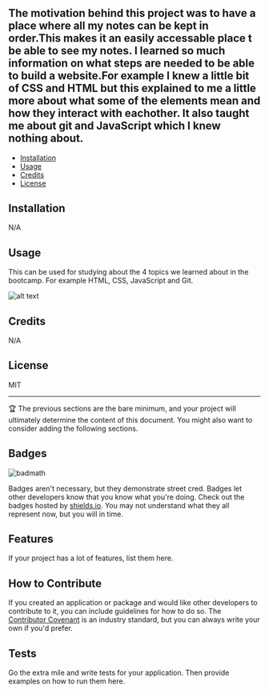 # <prework study guide webpage>

## The motivation behind this project was to have a place where all my notes can be kept in order.This makes it an easily accessable place t be able to see my notes. I learned so much information on what steps are needed to be able to build a website.For example I knew a little bit of CSS and HTML but this explained to me a little more about what some of the elements mean and how they interact with eachother. It also taught me about git and JavaScript which I knew nothing about.



- [Installation](#installation)
- [Usage](#usage)
- [Credits](#credits)
- [License](#license)

## Installation
N/A


## Usage
This can be used for studying about the 4 topics we learned about in the bootcamp. For example HTML, CSS, JavaScript and Git. 


![alt text](assets/images/screenshot.png)

## Credits

N/A

## License

MIT

---

🏆 The previous sections are the bare minimum, and your project will ultimately determine the content of this document. You might also want to consider adding the following sections.

## Badges

![badmath](https://img.shields.io/github/languages/top/nielsenjared/badmath)

Badges aren't necessary, but they demonstrate street cred. Badges let other developers know that you know what you're doing. Check out the badges hosted by [shields.io](https://shields.io/). You may not understand what they all represent now, but you will in time.

## Features

If your project has a lot of features, list them here.

## How to Contribute

If you created an application or package and would like other developers to contribute to it, you can include guidelines for how to do so. The [Contributor Covenant](https://www.contributor-covenant.org/) is an industry standard, but you can always write your own if you'd prefer.

## Tests

Go the extra mile and write tests for your application. Then provide examples on how to run them here.
